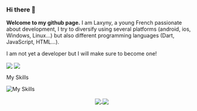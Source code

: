 ### Hi there 👋

**Welcome to my github page.**
I am Laxyny, a young French passionate about development, I try to diversify using several platforms (android, ios, Windows, Linux...) but also different programming languages (Dart, JavaScript, HTML...).

I am not yet a developer but I will make sure to become one!

<a>
  <img align="center" src="https://github-readme-stats.vercel.app/api?username=laxyny&theme=calm_pink&show_icons=true" />
  <img align="center" src="https://github-readme-stats.vercel.app/api/top-langs/?username=laxyny&layout=compact" />
</a>


My Skills

![My Skills](https://skillicons.dev/icons?i=html,css,js,py,dart,flutter)

<p align="center">
  <a href= "https://europizzalgm.fr">
    <img align="center" src ="https://skillicons.dev/icons?i=wordpress" />
  </a>
  <a href= "https://www.linkedin.com/in/kg04/">
    <img align="center" src ="https://skillicons.dev/icons?i=linkedin" />
  </a> 
</p>
